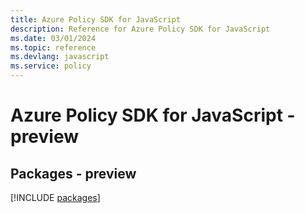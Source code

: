 ```yaml
---
title: Azure Policy SDK for JavaScript
description: Reference for Azure Policy SDK for JavaScript
ms.date: 03/01/2024
ms.topic: reference
ms.devlang: javascript
ms.service: policy
---
```

# Azure Policy SDK for JavaScript - preview
## Packages - preview
[!INCLUDE [packages](policy-index.md)]